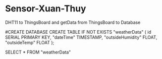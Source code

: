 # Sensor-Xuan-Thuy
DHT11 to ThingsBoard and getData from ThingsBoard to Database

#CREATE DATABASE 
CREATE TABLE IF NOT EXISTS "weatherData" (
    id SERIAL PRIMARY KEY,
    "dateTime" TIMESTAMP,
    "outsideHumidity" FLOAT,
    "outsideTemp" FLOAT
);

SELECT * FROM "weatherData"


